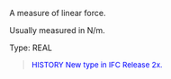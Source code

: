 ﻿A measure of linear force.

Usually measured in N/m.

Type: REAL

> <font size="-1" color="#0000FF">HISTORY New type in IFC Release 2x.
</font>
